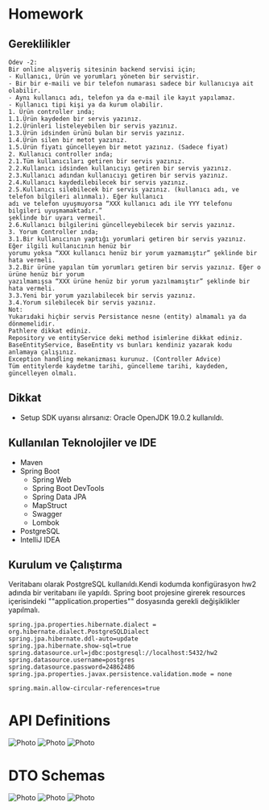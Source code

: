 

# Homework

## Gereklilikler
```
Ödev -2:
Bir online alışveriş sitesinin backend servisi için;
- Kullanıcı, Ürün ve yorumları yöneten bir servistir.
- Bir bir e-maili ve bir telefon numarası sadece bir kullanıcıya ait olabilir.
- Aynı kullanıcı adı, telefon ya da e-mail ile kayıt yapılamaz.
- Kullanıcı tipi kişi ya da kurum olabilir.
1. Ürün controller ında;
1.1.Ürün kaydeden bir servis yazınız.
1.2.Ürünleri listeleyebilen bir servis yazınız.
1.3.Ürün idsinden ürünü bulan bir servis yazınız.
1.4.Ürün silen bir metot yazınız.
1.5.Ürün fiyatı güncelleyen bir metot yazınız. (Sadece fiyat)
2. Kullanıcı controller ında;
2.1.Tüm kullanıcıları getiren bir servis yazınız.
2.2.Kullanıcı idsinden kullanıcıyı getiren bir servis yazınız.
2.3.Kullanıcı adından kullanıcıyı getiren bir servis yazınız.
2.4.Kullanıcı kaydedilebilecek bir servis yazınız.
2.5.Kullanıcı silebilecek bir servis yazınız. (kullanıcı adı, ve telefon bilgileri alınmalı). Eğer kullanıcı
adı ve telefon uyuşmuyorsa “XXX kullanıcı adı ile YYY telefonu bilgileri uyuşmamaktadır.”
şeklinde bir uyarı vermeil.
2.6.Kullanıcı bilgilerini güncelleyebilecek bir servis yazınız.
3. Yorum Controller ında;
3.1.Bir kullanıcının yaptığı yorumlari getiren bir servis yazınız. Eğer ilgili kullanıcının henüz bir
yorumu yoksa “XXX kullanıcı henüz bir yorum yazmamıştır” şeklinde bir hata vermeli.
3.2.Bir ürüne yapılan tüm yorumları getiren bir servis yazınız. Eğer o ürüne henüz bir yorum
yazılmamışsa “XXX ürüne henüz bir yorum yazılmamıştır” şeklinde bir hata vermeli.
3.3.Yeni bir yorum yazılabilecek bir servis yazınız.
3.4.Yorum silebilecek bir servis yazınız.
Not:
Yukarıdaki hiçbir servis Persistance nesne (entity) almamalı ya da dönmemelidir.
Pathlere dikkat ediniz.
Repository ve entityService deki method isimlerine dikkat ediniz.
BaseEntityService, BaseEntity vs bunları kendiniz yazarak kodu anlamaya çalışınız.
Exception handling mekanizması kurunuz. (Controller Advice)
Tüm entitylerde kaydetme tarihi, güncelleme tarihi, kaydeden, güncelleyen olmalı. 
```
## Dikkat
* Setup SDK uyarısı alırsanız: Oracle OpenJDK 19.0.2 kullanıldı.

## Kullanılan Teknolojiler ve IDE
* Maven
* Spring Boot
  * Spring Web
  * Spring Boot DevTools
  * Spring Data JPA
  * MapStruct
  * Swagger
  * Lombok
* PostgreSQL
* IntelliJ IDEA

## Kurulum ve Çalıştırma

Veritabanı olarak PostgreSQL kullanıldı.Kendi kodumda konfigürasyon hw2 adında bir veritabanı ile yapıldı.
Spring boot projesine girerek resources içerisindeki ""application.properties"" dosyasında gerekli değişiklikler yapılmalı.
```
spring.jpa.properties.hibernate.dialect = org.hibernate.dialect.PostgreSQLDialect
spring.jpa.hibernate.ddl-auto=update
spring.jpa.hibernate.show-sql=true
spring.datasource.url=jdbc:postgresql://localhost:5432/hw2
spring.datasource.username=postgres
spring.datasource.password=24862486
spring.jpa.properties.javax.persistence.validation.mode = none

spring.main.allow-circular-references=true
```


# API Definitions

![Photo](https://user-images.githubusercontent.com/58556840/243149697-dd0fea0d-21cb-47c7-9469-a2c9736c4fff.png)
![Photo](https://user-images.githubusercontent.com/58556840/243149699-8ccc21a9-c30e-4d6b-a4d4-4c36810e6e58.png)
![Photo](https://user-images.githubusercontent.com/58556840/243149701-61fd5bbb-07fd-405f-9d4e-94e9699e8395.png)
# DTO Schemas
![Photo](https://user-images.githubusercontent.com/58556840/243149702-85212325-26dc-44e6-aafc-898cf43e251e.png)
![Photo](https://user-images.githubusercontent.com/58556840/243149703-8c58fe8c-eef5-4cc5-98d5-12ce9852deed.png)
![Photo](https://user-images.githubusercontent.com/58556840/243149704-0bb4e094-9e90-42ce-a730-6e2880caed60.png)

